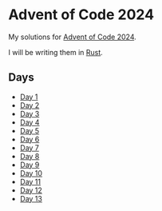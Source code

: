 # Advent of Code 2024

My solutions for [Advent of Code 2024](https://adventofcode.com/2024).

I will be writing them in [Rust](https://www.rust-lang.org/).

## Days

- [Day 1](day-01/)
- [Day 2](day-02/)
- [Day 3](day-03/)
- [Day 4](day-04/)
- [Day 5](day-05/)
- [Day 6](day-06/)
- [Day 7](day-07/)
- [Day 8](day-08/)
- [Day 9](day-09/)
- [Day 10](day-10/)
- [Day 11](day-11/)
- [Day 12](day-12/)
- [Day 13](day-13/)
